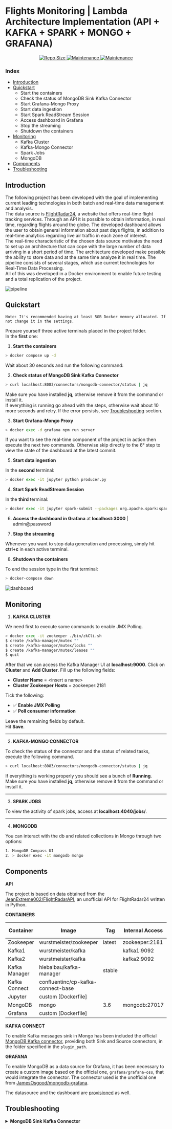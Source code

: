 # Flights Monitoring | Lambda Architecture Implementation (API + KAFKA + SPARK + MONGO + GRAFANA)

<p align="center">
  <a href="">
    <img alt="Repo Size" src="https://img.shields.io/github/repo-size/lorenzotrcnl/flights-monitoring" target="_blank" />
  </a>
  
  <a href="">
    <img alt="Maintenance" src="https://img.shields.io/maintenance/yes/2022" target="_blank" />
  </a>
  
  <a href="">
    <img alt="Maintenance" src="https://img.shields.io/github/contributors/lorenzotrcnl/flights-monitoring" target="_blank" />
  </a>  
</p>

### Index

* [Introduction](#intro)
* [Quickstart](#usage)
    * Start the containers
    * Check the status of MongoDB Sink Kafka Connector
    * Start Grafana-Mongo Proxy
    * Start data ingestion
    * Start Spark ReadStream Session
    * Access dashboard in Grafana
    * Stop the streaming
    * Shutdown the containers
* [Monitoring](#monitoring)
    * Kafka Cluster
    * Kafka-Mongo Connector
    * Spark Jobs
    * MongoDB
* [Components](#components)
* [Troubleshooting](#trouble)

<a name="intro"></a>

## Introduction

The following project has been developed with the goal of implementing current leading technologies in both batch and real-time data management and analysis.  
The data source is [FlightRadar24](https://flightradar24.com/), a website that offers real-time flight tracking services. Through an API it is possible to obtain information, in real time, regarding flights around the globe. The developed dashboard allows the user to obtain general information about past days flights, in addition to real-time analytics regarding live air traffic in each zone of interest.  
The real-time characteristic of the chosen data source motivates the need to set up an architecture that can cope with the large number of data arriving in a short period of time. The architecture developed make possible the ability to store data and at the same time analyze it in real time. The pipeline consists of several stages, which use current technologies for Real-Time Data Processing.  
All of this was developed in a Docker environment to enable future testing and a total replication of the project.

<img src="misc/project_pipeline.png" alt="pipeline"/>

<a name="usage"></a>

## Quickstart

```Note: It's recommended having at least 5GB Docker memory allocated. If not change it in the settings.```

Prepare yourself three active terminals placed in the project folder.  
In the **first** one:

1. **Start the containers**

``` sh
> docker compose up -d
```

Wait about 30 seconds and run the following command:

2. **Check status of MongoDB Sink Kafka Connector**

``` sh
> curl localhost:8083/connectors/mongodb-connector/status | jq
```

Make sure you have installed **jq**, otherwise remove it from the command or install it.  
If everything is running go ahead with the steps, otherwise wait about 10 more seconds and retry. If the error persists, see [Troubleshooting](#trouble) section.

3. **Start Grafana-Mongo Proxy**

``` sh
> docker exec -d grafana npm run server
```
  
If you want to see the real-time component of the project in action then execute the next two commands. Otherwise skip directly to the 6° step to view the state of the dashboard at the latest commit.  
  
5. **Start data ingestion**

In the **second** terminal:  
``` sh
> docker exec -it jupyter python producer.py
```
  
4. **Start Spark ReadStream Session**

In the **third** terminal:  
``` sh
> docker exec -it jupyter spark-submit --packages org.apache.spark:spark-sql-kafka-0-10_2.12:3.3.1,org.mongodb.spark:mongo-spark-connector:10.0.5 rtprocessing.py
```
  
6. **Access the dashboard in Grafana** at **localhost:3000** \| admin@password

7. **Stop the streaming**

Whenever you want to stop data generation and processing, simply hit **ctrl+c** in each active terminal.

8. **Shutdown the containers**

To end the session type in the first terminal:
``` sh
> docker-compose down
```

<img src="misc/dashboard.png" alt="dashboard"/>

<a name="monitoring"></a>

## Monitoring

1. **KAFKA CLUSTER**

We need first to execute some commands to enable JMX Polling.

``` sh
> docker exec -it zookeeper ./bin/zkCli.sh
$ create /kafka-manager/mutex ""
$ create /kafka-manager/mutex/locks ""
$ create /kafka-manager/mutex/leases ""
$ quit
```

After that we can access the Kafka Manager UI at **localhost:9000**.
Click on **Cluster** and **Add Cluster**.
Fill up the following fields:

* **Cluster Name** = \<insert a name>
* **Cluster Zookeeper Hosts** = zookeeper:2181
  
Tick the following:  

* ✅ **Enable JMX Polling**
* ✅ **Poll consumer information**
  
Leave the remaining fields by default.  
Hit **Save**.  

- - -

2. **KAFKA-MONGO CONNECTOR**

To check the status of the connector and the status of related tasks, execute the following command.

``` sh
> curl localhost:8083/connectors/mongodb-connector/status | jq
```

If everything is working properly you should see a bunch of **Running**.  
Make sure you have installed **jq**, otherwise remove it from the command or install it.

- - -

3. **SPARK JOBS**

To view the activity of spark jobs, access at **localhost:4040/jobs/**.
  
- - -

4. **MONGODB**

You can interact with the db and related collections in Mongo through two options:

``` sh
1. MongoDB Compass UI
2. > docker exec -it mongodb mongo
```

<a name="components"></a>

## Components
**API**

The project is based on data obtained from the [JeanExtreme002/FlightRadarAPI](https://github.com/JeanExtreme002/FlightRadarAPI), an unofficial API for FlightRadar24 written in Python.

**CONTAINERS**

| Container     | Image                              | Tag    | Internal Access | Access from host at | Credentials    |
|---------------|------------------------------------|--------|-----------------|---------------------|----------------|
| Zookeeper     | wurstmeister/zookeeper             | latest | zookeeper:2181  |                     |                |
| Kafka1        | wurstmeister/kafka                 |        | kafka1:9092     |                     |                |
| Kafka2        | wurstmeister/kafka                 |        | kafka2:9092     |                     |                |
| Kafka Manager | hlebalbau/kafka-manager            | stable |                 | localhost:9000      |                |
| Kafka Connect | confluentinc/cp-kafka-connect-base |        |                 |                     |                |
| Jupyter       | custom [Dockerfile]                |        |                 | localhost:8889      | token=easy     |
| MongoDB       | mongo                              | 3.6    | mongodb:27017   | localhost:27019     |                |
| Grafana       | custom [Dockerfile]                |        |                 | localhost:3000      | admin@password |

**KAFKA CONNECT**

To enable Kafka messages sink in Mongo has been included the official [MongoDB Kafka connector](https://www.confluent.io/hub/mongodb/kafka-connect-mongodb), providing both Sink and Source connectors, in the folder specified in the ```plugin_path```.
  
**GRAFANA**

To enable MongoDB as a data source for Grafana, it has been necessary to create a custom image based on the official one, ```grafana/grafana-oss```, that would integrate the connector. The connector used is the unofficial one from [JamesOsgood/mongodb-grafana](https://github.com/JamesOsgood/mongodb-grafana).

The datasource and the dashboard are [provisioned](https://grafana.com/docs/grafana/latest/administration/provisioning/) as well.

<a name="trouble"></a>

## Troubleshooting
<details>
<summary> <strong> MongoDB Sink Kafka Connector </strong> </summary>

If when _curling_ the state of the connector one of the following error persist:
``` sh
curl: (52) Empty reply from server
```
``` sh
{
  "error_code": 404,
  "message": "No status found for connector mongodb-connector"
}
```

then, in the first case, you can try to:
``` sh
> docker restart kafka_connect
```

Wait about 30 seconds and retry _curling_.

In the second case:
``` sh
> curl -X POST -H "Content-Type: application/json" --data @./connect/properties/mongo_connector_configs.json http://localhost:8083/connectors
```
and retry _curling_.
</details>
